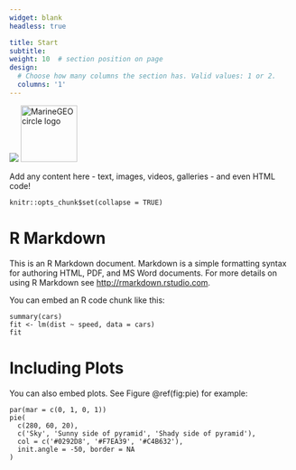```yaml
---
widget: blank
headless: true

title: Start
subtitle:
weight: 10  # section position on page
design:
  # Choose how many columns the section has. Valid values: 1 or 2.
  columns: '1'
---
```


<img src="~/CloudStation/Projekte/ToRoLab/content/home/pictures/s21.png">
<img src="~/CloudStation/Projekte/ToRoLab/content/home/pictures/s21.png" alt="MarineGEO circle logo" style="height: 100px; width:100px;"/>

Add any content here - text, images, videos, galleries - and even HTML code!


```{r setup, include=FALSE}
knitr::opts_chunk$set(collapse = TRUE)
```

# R Markdown

This is an R Markdown document. Markdown is a simple formatting syntax for authoring HTML, PDF, and MS Word documents. For more details on using R Markdown see <http://rmarkdown.rstudio.com>.

You can embed an R code chunk like this:

```{r cars}
summary(cars)
fit <- lm(dist ~ speed, data = cars)
fit
```

# Including Plots

You can also embed plots. See Figure \@ref(fig:pie) for example:

```{r pie, fig.cap='A fancy pie chart.', tidy=FALSE}
par(mar = c(0, 1, 0, 1))
pie(
  c(280, 60, 20),
  c('Sky', 'Sunny side of pyramid', 'Shady side of pyramid'),
  col = c('#0292D8', '#F7EA39', '#C4B632'),
  init.angle = -50, border = NA
)
```

